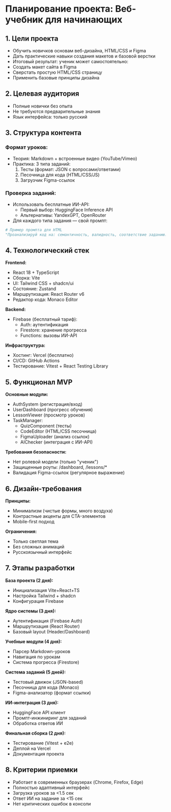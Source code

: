 # Планирование проекта: Веб-учебник для начинающих

## 1. Цели проекта
-  Обучить новичков основам веб-дизайна, HTML/CSS и Figma
-  Дать практические навыки создания макетов и базовой верстки
-  Итоговый результат: ученик может самостоятельно:
  - Создать макет сайта в Figma
  - Сверстать простую HTML/CSS страницу
  - Применить базовые принципы дизайна

## 2. Целевая аудитория
- Полные новички без опыта
- Не требуются предварительные знания
- Язык интерфейса: только русский

## 3. Структура контента
### Формат уроков:
- Теория: Markdown + встроенные видео (YouTube/Vimeo)
- Практика: 3 типа заданий:
  1. Тесты (формат: JSON с вопросами/ответами)
  2. Песочница для кода (HTML/CSS/JS)
  3. Загрузчик Figma-ссылок

### Проверка заданий:
- Использовать бесплатные ИИ-API:
  - Первый выбор: HuggingFace Inference API
  - Альтернативы: YandexGPT, OpenRouter
- Для каждого типа задания — свой промпт:

```python
# Пример промпта для HTML
"Проанализируй код на: семантичность, валидность, соответствие заданию. Верни JSON: {valid: bool, score: int, feedback: string}"
```

## 4. Технологический стек
**Frontend:**
- React 18 + TypeScript
- Сборка: Vite
- UI: Tailwind CSS + shadcn/ui
- Состояние: Zustand
- Маршрутизация: React Router v6
- Редактор кода: Monaco Editor

**Backend:**
- Firebase (бесплатный тариф):
  - Auth: аутентификация
  - Firestore: хранение прогресса
  - Functions: вызовы ИИ-API

**Инфраструктура:**
- Хостинг: Vercel (бесплатно)
- CI/CD: GitHub Actions
- Тестирование: Vitest + React Testing Library

## 5. Функционал MVP
**Основные модули:**
- AuthSystem (регистрация/вход)
- UserDashboard (прогресс обучения)
- LessonViewer (просмотр уроков)
- TaskManager:
  - QuizComponent (тесты)
  - CodeEditor (HTML/CSS песочница)
  - FigmaUploader (анализ ссылок)
  - AIChecker (интеграция с ИИ-API)

**Требования безопасности:**
- Нет ролевой модели (только "ученик")
- Защищенные роуты: /dashboard, /lessons/*
- Валидация Figma-ссылок (регулярное выражение)

## 6. Дизайн-требования
**Принципы:**
- Минимализм (чистые формы, много воздуха)
- Контрастные акценты для CTA-элементов
- Mobile-first подход

**Ограничения:**
- Только светлая тема
- Без сложных анимаций
- Русскоязычный интерфейс

## 7. Этапы разработки
**База проекта (2 дня):**
- Инициализация Vite+React+TS
- Настройка Tailwind + shadcn
- Конфигурация Firebase

**Ядро системы (3 дня):**
- Аутентификация (Firebase Auth)
- Маршрутизация (React Router)
- Базовый layout (Header/Dashboard)

**Учебные модули (4 дня):**
- Парсер Markdown-уроков
- Навигация по урокам
- Система прогресса (Firestore)

**Система заданий (5 дней):**
- Тестовый движок (JSON-based)
- Песочница для кода (Monaco)
- Figma-анализатор (формат ссылки)

**ИИ-интеграция (3 дня):**
- HuggingFace API клиент
- Промпт-инжиниринг для заданий
- Обработка ответов ИИ

**Финальная сборка (2 дня):**
- Тестирование (Vitest + e2e)
- Деплой на Vercel
- Документация проекта

## 8. Критерии приемки
- Работает в современных браузерах (Chrome, Firefox, Edge)
- Полностью адаптивный интерфейс
- Загрузка уроков за <1.5 сек
- Ответ ИИ на задание за <15 сек
- Нет критических ошибок в консоли
